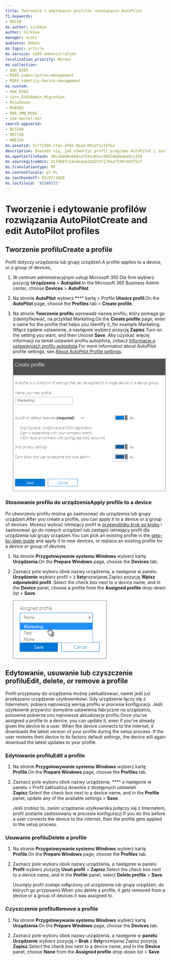 ```yaml
---
title: Tworzenie i edytowanie profilów rozwiązania AutoPilot
f1.keywords:
- NOCSH
ms.author: sirkkuw
author: Sirkkuw
manager: scotv
audience: Admin
ms.topic: article
ms.service: o365-administration
localization_priority: Normal
ms.collection:
- Adm_O365
- M365-subscription-management
- M365-identity-device-management
ms.custom:
- Adm_O365
- Core_O365Admin_Migration
- MiniMaven
- MSB365
- OKR_SMB_M365
- seo-marvel-mar
search.appverid:
- BCS160
- MET150
- MOE150
ms.assetid: 5cf7139e-cfa1-4765-8aad-001af1c74faa
description: Dowiedz się, jak utworzyć profil programu AutoPilot i zastosować go do urządzenia, a także edytować lub usunąć profil lub usunąć profil z urządzenia.
ms.openlocfilehash: 58c16b68c66dce7541a02ecd0d2466babe8cc338
ms.sourcegitcommit: 217de0fc54cbeaea32d253f175eaf338cd85f5af
ms.translationtype: MT
ms.contentlocale: pl-PL
ms.lasthandoff: 03/07/2020
ms.locfileid: "42560725"
---
```

# <a name="create-and-edit-autopilot-profiles"></a><span data-ttu-id="4b6a6-103">Tworzenie i edytowanie profilów rozwiązania AutoPilot</span><span class="sxs-lookup"><span data-stu-id="4b6a6-103">Create and edit AutoPilot profiles</span></span>

## <a name="create-a-profile"></a><span data-ttu-id="4b6a6-104">Tworzenie profilu</span><span class="sxs-lookup"><span data-stu-id="4b6a6-104">Create a profile</span></span>

<span data-ttu-id="4b6a6-105">Profil dotyczy urządzenia lub grupy urządzeń.</span><span class="sxs-lookup"><span data-stu-id="4b6a6-105">A profile applies to a device, or a group of devices,</span></span>
  
1. <span data-ttu-id="4b6a6-106">W centrum administracyjnym usługi Microsoft 365 Dla firm wybierz pozycję **Urządzenia** \> **Autopilot**.</span><span class="sxs-lookup"><span data-stu-id="4b6a6-106">In the Microsoft 365 Business Admin center, choose **Devices** \> **AutoPilot**.</span></span>
  
2. <span data-ttu-id="4b6a6-107">Na stronie **AutoPilot** wybierz \*\*\*\* kartę \> Profile **Utwórz profil**.</span><span class="sxs-lookup"><span data-stu-id="4b6a6-107">On the **AutoPilot** page, choose the **Profiles** tab \> **Create profile**.</span></span>
    
3. <span data-ttu-id="4b6a6-108">Na stronie **Tworzenie profilu** wprowadź nazwę profilu, który pomaga go zidentyfikować, na przykład Marketing.</span><span class="sxs-lookup"><span data-stu-id="4b6a6-108">On the **Create profile** page, enter a name for the profile that helps you identify it, for example Marketing.</span></span> <span data-ttu-id="4b6a6-109">Włącz żądane ustawienie, a następnie wybierz pozycję **Zapisz**.</span><span class="sxs-lookup"><span data-stu-id="4b6a6-109">Turn on the setting you want, and then choose **Save**.</span></span> <span data-ttu-id="4b6a6-110">Aby uzyskać więcej informacji na temat ustawień profilu autopilota, zobacz [Informacje o ustawieniach profilu autopilota](autopilot-profile-settings.md).</span><span class="sxs-lookup"><span data-stu-id="4b6a6-110">For more information about AutoPilot profile settings, see [About AutoPilot Profile settings](autopilot-profile-settings.md).</span></span>
    
    ![Enter name and turn on settings in the Create profile panel.](../media/63b5a00d-6a5d-48d0-9557-e7531e80702a.png)
  
### <a name="apply-profile-to-a-device"></a><span data-ttu-id="4b6a6-112">Stosowanie profilu do urządzenia</span><span class="sxs-lookup"><span data-stu-id="4b6a6-112">Apply profile to a device</span></span>

<span data-ttu-id="4b6a6-113">Po utworzeniu profilu można go zastosować do urządzenia lub grupy urządzeń.</span><span class="sxs-lookup"><span data-stu-id="4b6a6-113">After you create a profile, you can apply it to a device or a group of devices.</span></span> <span data-ttu-id="4b6a6-114">Możesz wybrać istniejący profil w [przewodniku krok po kroku](add-autopilot-devices-and-profile.md) i zastosować go do nowych urządzeń lub zastąpić istniejący profil dla urządzenia lub grupy urządzeń.</span><span class="sxs-lookup"><span data-stu-id="4b6a6-114">You can pick an existing profile in the [step-by-step guide](add-autopilot-devices-and-profile.md) and apply it to new devices, or replace an existing profile for a device or group of devices.</span></span> 
  
1. <span data-ttu-id="4b6a6-115">Na stronie **Przygotowywanie systemu Windows** wybierz kartę **Urządzenia**.</span><span class="sxs-lookup"><span data-stu-id="4b6a6-115">On the **Prepare Windows** page, choose the **Devices** tab.</span></span> 
    
2. <span data-ttu-id="4b6a6-116">Zaznacz pole wyboru obok nazwy urządzenia, a następnie w panelu **Urządzenie** wybierz profil \> z **listy**rozwijanej Zapisz pozycję **Wpisz odpowiedni profil** .</span><span class="sxs-lookup"><span data-stu-id="4b6a6-116">Select the check box next to a device name, and in the **Device** panel, choose a profile from the **Assigned profile** drop-down list \> **Save**.</span></span>
    
    ![In the Device panel, select an Assigned profile to apply it.](../media/ed0ce33f-9241-4403-a5de-2dddffdc6fb9.png)
  
## <a name="edit-delete-or-remove-a-profile"></a><span data-ttu-id="4b6a6-118">Edytowanie, usuwanie lub czyszczenie profilu</span><span class="sxs-lookup"><span data-stu-id="4b6a6-118">Edit, delete, or remove a profile</span></span>

<span data-ttu-id="4b6a6-p103">Profil przypisany do urządzenia można zaktualizować, nawet jeśli już przekazano urządzenie użytkownikowi. Gdy urządzenie łączy się z Internetem, pobiera najnowszą wersję profilu w procesie konfiguracji. Jeśli użytkownik przywróci domyślne ustawienia fabryczne na urządzeniu, ponownie pobierze ono najnowsze aktualizacje profilu.</span><span class="sxs-lookup"><span data-stu-id="4b6a6-p103">Once you've assigned a profile to a device, you can update it, even if you've already given the device to a user. When the device connects to the internet, it downloads the latest version of your profile during the setup process. If the user restores their device to its factory default settings, the device will again download the latest updates to your profile.</span></span> 
  
### <a name="edit-a-profile"></a><span data-ttu-id="4b6a6-122">Edytowanie profilu</span><span class="sxs-lookup"><span data-stu-id="4b6a6-122">Edit a profile</span></span>

1. <span data-ttu-id="4b6a6-123">Na stronie **Przygotowywanie systemu Windows** wybierz kartę **Profile**.</span><span class="sxs-lookup"><span data-stu-id="4b6a6-123">On the **Prepare Windows** page, choose the **Profiles** tab.</span></span> 
    
2. <span data-ttu-id="4b6a6-124">Zaznacz pole wyboru obok nazwy urządzenia, \*\*\*\* a następnie w panelu \> Profil zaktualizuj dowolne z dostępnych ustawień **Zapisz**.</span><span class="sxs-lookup"><span data-stu-id="4b6a6-124">Select the check box next to a device name, and in the **Profile** panel, update any of the available settings \> **Save**.</span></span>
    
    <span data-ttu-id="4b6a6-125">Jeśli zrobisz to, zanim urządzenie użytkownika połączy się z Internetem, profil zostanie zastosowany w procesie konfiguracji.</span><span class="sxs-lookup"><span data-stu-id="4b6a6-125">If you do this before a user connects the device to the internet, then the profile gets applied to the setup process.</span></span>
    
### <a name="delete-a-profile"></a><span data-ttu-id="4b6a6-126">Usuwanie profilu</span><span class="sxs-lookup"><span data-stu-id="4b6a6-126">Delete a profile</span></span>

1. <span data-ttu-id="4b6a6-127">Na stronie **Przygotowywanie systemu Windows** wybierz kartę **Profile**.</span><span class="sxs-lookup"><span data-stu-id="4b6a6-127">On the **Prepare Windows** page, choose the **Profiles** tab.</span></span> 
    
2. <span data-ttu-id="4b6a6-128">Zaznacz pole wyboru obok nazwy urządzenia, a następnie w panelu **Profil** wybierz pozycję **Usuń profil** \> **Zapisz**.</span><span class="sxs-lookup"><span data-stu-id="4b6a6-128">Select the check box next to a device name, and in the **Profile** panel, select **Delete profile** \> **Save**.</span></span>
    
    <span data-ttu-id="4b6a6-129">Usunięty profil zostaje odłączony od urządzenia lub grupy urządzeń, do których go przypisano.</span><span class="sxs-lookup"><span data-stu-id="4b6a6-129">When you delete a profile, it gets removed from a device or a group of devices it was assigned to.</span></span>
    
### <a name="remove-a-profile"></a><span data-ttu-id="4b6a6-130">Czyszczenie profilu</span><span class="sxs-lookup"><span data-stu-id="4b6a6-130">Remove a profile</span></span>

1. <span data-ttu-id="4b6a6-131">Na stronie **Przygotowywanie systemu Windows** wybierz kartę **Urządzenia**.</span><span class="sxs-lookup"><span data-stu-id="4b6a6-131">On the **Prepare Windows** page, choose the **Devices** tab.</span></span> 
    
2. <span data-ttu-id="4b6a6-132">Zaznacz pole wyboru obok nazwy urządzenia, a następnie w **panelu Urządzenie** wybierz pozycję \> **Brak** z **listy**rozwijanej Zapisz pozycję **Zapisz.**</span><span class="sxs-lookup"><span data-stu-id="4b6a6-132">Select the check box next to a device name, and in the **Device** panel, choose **None** from the **Assigned profile** drop-down list \> **Save**.</span></span>
    
